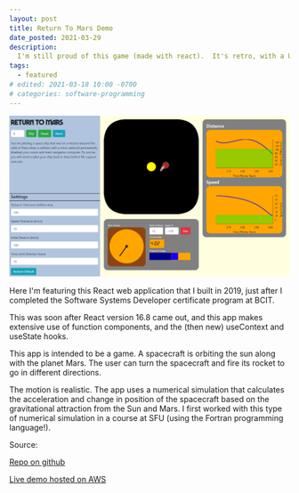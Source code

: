 ```yaml
---
layout: post
title: Return To Mars Demo
date_posted: 2021-03-29
description: 
  I'm still proud of this game (made with react).  It's retro, with a UI design inspired by the original Star Trek.  It's still hosted on s3 for anyone to try, however, if you're on your phone, be warned that it isn't mobile responsive.
tags: 
  - featured
# edited: 2021-03-18 10:00 -0700
# categories: software-programming
---
```


![return to mars screenshot](/assets/images/demo-screenshots/return-to-mars.png)

Here I'm featuring this React web application that I built in 2019, just after I completed the Software Systems Developer certificate program at BCIT.  

This was soon after React version 16.8 came out, and this app makes extensive use of function components, and the (then new) useContext and useState hooks.  

This app is intended to be a game.  A spacecraft is orbiting the sun along with the planet Mars.  The user can turn the spacecraft and fire its rocket to go in different directions.  

The motion is realistic.   The app uses a numerical simulation that calculates the acceleration and change in position of the spacecraft based on the gravitational attraction from the Sun and Mars.  I first worked with this type of numerical simulation in a course at SFU (using the Fortran programming language!).

Source:

[Repo on github](https://github.com/mendelbrot/return-to-mars)

[Live demo hosted on AWS](http://return-to-mars.s3-website-us-west-2.amazonaws.com/)

